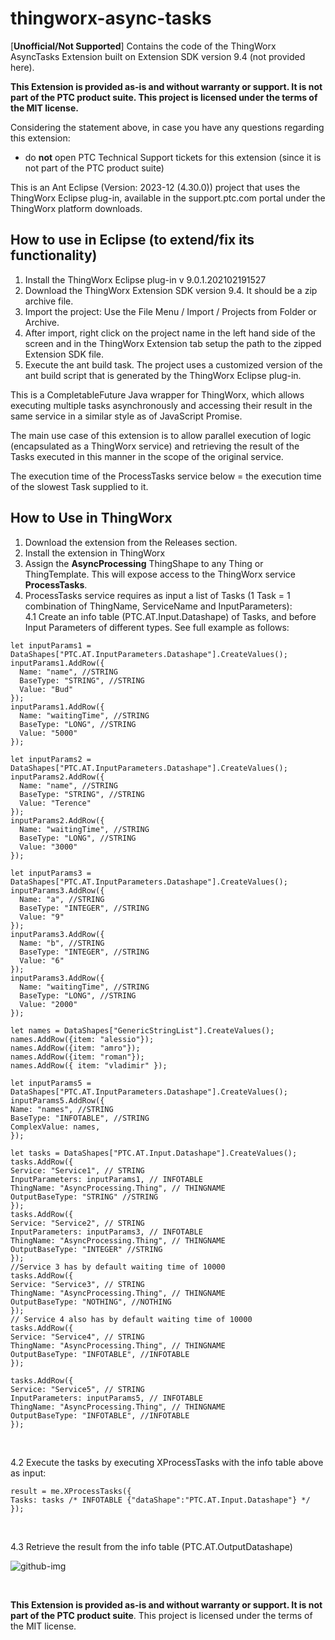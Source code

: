 # thingworx-async-tasks
[**Unofficial/Not Supported**] Contains the code of the ThingWorx AsyncTasks Extension built on Extension SDK version 9.4 (not provided here).

**This Extension is provided as-is and without warranty or support. It is not part of the PTC product suite. This project is licensed under the terms of the MIT license.**

Considering the statement above, in case you have any questions regarding this extension:
- do **not** open PTC Technical Support tickets for this extension (since it is not part of the PTC product suite)

This is an Ant Eclipse (Version: 2023-12 (4.30.0)) project that uses the ThingWorx Eclipse plug-in, available in the support.ptc.com portal under the ThingWorx platform downloads.
## How to use in Eclipse (to extend/fix its functionality)
1. Install the ThingWorx Eclipse plug-in v 9.0.1.202102191527
2. Download the ThingWorx Extension SDK version 9.4. It should be a zip archive file.
3. Import the project: Use the File Menu / Import / Projects from Folder or Archive.
4. After import, right click on the project name in the left hand side of the screen and in the ThingWorx Extension tab setup the path to the zipped Extension SDK file.
5. Execute the ant build task. The project uses a customized version of the ant build script that is generated by the ThingWorx Eclipse plug-in.

This is a CompletableFuture Java wrapper for ThingWorx, which allows executing multiple tasks asynchronously and accessing their result in the same service in a similar style as of JavaScript Promise.

The main use case of this extension is to allow parallel execution of logic (encapsulated as a ThingWorx service) and retrieving the result of the Tasks executed in this manner in the scope of the original service.

The execution time of the ProcessTasks service below = the execution time of the slowest Task supplied to it.


## How to Use in ThingWorx
1. Download the extension from the Releases section.
2. Install the extension in ThingWorx
3. Assign the **AsyncProcessing** ThingShape to any Thing or ThingTemplate. This will expose access to the ThingWorx service **ProcessTasks**.
4. ProcessTasks service requires as input a list of Tasks (1 Task = 1 combination of ThingName, ServiceName and InputParameters): <br>
  4.1 Create an info table (PTC.AT.Input.Datashape) of Tasks, and before Input Parameters of different types. See full example as follows: <br>
  
  ```
let inputParams1 = DataShapes["PTC.AT.InputParameters.Datashape"].CreateValues();
inputParams1.AddRow({
    Name: "name", //STRING
    BaseType: "STRING", //STRING
    Value: "Bud"
});
inputParams1.AddRow({
    Name: "waitingTime", //STRING
    BaseType: "LONG", //STRING
    Value: "5000"
});

let inputParams2 = DataShapes["PTC.AT.InputParameters.Datashape"].CreateValues();
inputParams2.AddRow({
    Name: "name", //STRING
    BaseType: "STRING", //STRING
    Value: "Terence"
});
inputParams2.AddRow({
    Name: "waitingTime", //STRING
    BaseType: "LONG", //STRING
    Value: "3000"
});

let inputParams3 = DataShapes["PTC.AT.InputParameters.Datashape"].CreateValues();
inputParams3.AddRow({
    Name: "a", //STRING
    BaseType: "INTEGER", //STRING
    Value: "9"
});
inputParams3.AddRow({
    Name: "b", //STRING
    BaseType: "INTEGER", //STRING
    Value: "6"
});
inputParams3.AddRow({
    Name: "waitingTime", //STRING
    BaseType: "LONG", //STRING
    Value: "2000"
});

let names = DataShapes["GenericStringList"].CreateValues();
names.AddRow({item: "alessio"});
names.AddRow({item: "amro"});
names.AddRow({item: "roman"});
names.AddRow({ item: "vladimir" });

let inputParams5 = DataShapes["PTC.AT.InputParameters.Datashape"].CreateValues();
inputParams5.AddRow({
  Name: "names", //STRING
  BaseType: "INFOTABLE", //STRING
  ComplexValue: names,
});

let tasks = DataShapes["PTC.AT.Input.Datashape"].CreateValues();
tasks.AddRow({
  Service: "Service1", // STRING
  InputParameters: inputParams1, // INFOTABLE
  ThingName: "AsyncProcessing.Thing", // THINGNAME 
  OutputBaseType: "STRING" //STRING
});
tasks.AddRow({
  Service: "Service2", // STRING
  InputParameters: inputParams3, // INFOTABLE
  ThingName: "AsyncProcessing.Thing", // THINGNAME
  OutputBaseType: "INTEGER" //STRING
});
//Service 3 has by default waiting time of 10000
tasks.AddRow({
  Service: "Service3", // STRING
  ThingName: "AsyncProcessing.Thing", // THINGNAME
  OutputBaseType: "NOTHING", //NOTHING
});
// Service 4 also has by default waiting time of 10000
tasks.AddRow({
  Service: "Service4", // STRING
  ThingName: "AsyncProcessing.Thing", // THINGNAME
  OutputBaseType: "INFOTABLE", //INFOTABLE
});

tasks.AddRow({
  Service: "Service5", // STRING
  InputParameters: inputParams5, // INFOTABLE
  ThingName: "AsyncProcessing.Thing", // THINGNAME
  OutputBaseType: "INFOTABLE", //INFOTABLE
});

```
<br>

  4.2 Execute the tasks by executing XProcessTasks with the info table above as input: <br>

  ```
result = me.XProcessTasks({
  Tasks: tasks /* INFOTABLE {"dataShape":"PTC.AT.Input.Datashape"} */
});
```

<br>

  4.3 Retrieve the result from the info table (PTC.AT.OutputDatashape)

![github-img](https://github.com/amroakkad/thingworx-async-tasks/assets/161345865/88190bca-1941-44c9-9904-07f7386b4ddb)


<br>

**This Extension is provided as-is and without warranty or support. It is not part of the PTC product suite**. This project is licensed under the terms of the MIT license.

